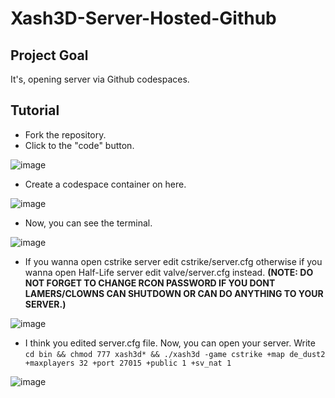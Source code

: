 # Xash3D-Server-Hosted-Github

## Project Goal
It's, opening server via Github codespaces.

## Tutorial
* Fork the repository.
* Click to the "code" button.

![image](https://user-images.githubusercontent.com/85716242/235938430-0f266b7a-0591-4f90-ae78-17b18cefdf86.png)

* Create a codespace container on here.

![image](https://user-images.githubusercontent.com/85716242/235938507-a4d32165-0adb-4244-89c9-24c1e8ce2d5a.png)

* Now, you can see the terminal.

![image](https://user-images.githubusercontent.com/85716242/235938572-f538aa06-d74d-4456-85e2-63902005f54d.png)

* If you wanna open cstrike server edit cstrike/server.cfg otherwise if you wanna open Half-Life server edit valve/server.cfg instead. **(NOTE: DO NOT FORGET TO CHANGE RCON PASSWORD IF YOU DONT LAMERS/CLOWNS CAN SHUTDOWN OR CAN DO ANYTHING TO YOUR SERVER.)**

![image](https://user-images.githubusercontent.com/85716242/235938335-4dec5c3e-9bbb-4ae9-ab5d-ebf38f7cd9b6.png)

* I think you edited server.cfg file. Now, you can open your server. Write `cd bin && chmod 777 xash3d* && ./xash3d -game cstrike +map de_dust2 +maxplayers 32 +port 27015 +public 1 +sv_nat 1`

![image](https://user-images.githubusercontent.com/85716242/235939929-fc28ac18-de04-4a68-a2c8-0caf7c7f7c66.png)